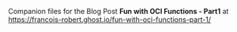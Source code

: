 Companion files for the Blog Post **Fun with OCI Functions - Part1**
at https://francois-robert.ghost.io/fun-with-oci-functions-part-1/
